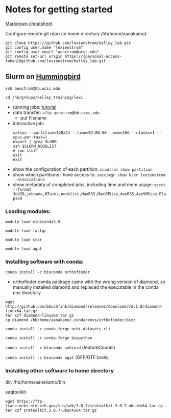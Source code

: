 # Notes for getting started

[Markdown cheatsheet](https://www.markdownguide.org/cheat-sheet/)

Configure remote git repo (in home directory /hb/home/aanakamo): 
~~~
git clone https://github.com/lexienstrom/kelley_lab.git
git config user.name "lexienstrom"
git config user.email "aenstrom@ucsc.edu" 
git remote set-url origin https://{personal-access-token}@github.com/lexienstrom/kelley_lab.git
~~~

## Slurm on [Hummingbird](https://hummingbird.ucsc.edu/) 

`ssh aenstrom@hb.ucsc.edu`

`cd /hb/groups/kelley_training/lexi`

- running jobs: [tutorial](https://hummingbird.ucsc.edu/documentation/creating-scripts-to-run-jobs/)
- data transfer: `sftp aenstrom@hb.ucsc.edu`
    - put filename
- interactive job:
    ~~~
    salloc --partition=128x24 --time=02:00:00 --mem=10G --ntasks=1 --cpus-per-task=1
    export | grep SLURM
    ssh $SLURM_NODELIST
    # run stuff
    exit
    exit
    ~~~
- show the configuration of each partition: `scontrol show partition`
- show which partitions I have access to: `sacctmgr show User lexienstrom --associations`
- show metadata of completed jobs, including time and mem usage: `sacct  --format JobID,jobname,NTasks,nodelist,MaxRSS,MaxVMSize,AveRSS,AveVMSize,Elapsed`


### Loading modules:

`module load miniconda3.9`

`module load fastqc`

`module load star`

`module load agat`

### Installing software with conda:

`conda install -c bioconda orthofinder`
- orthofinder conda package came with the wrong version of diamond, so manually installed diamond and replaced the executable in the conda env directory

~~~
wget http://github.com/bbuchfink/diamond/releases/download/v2.1.8/diamond-linux64.tar.gz
tar xzf diamond-linux64.tar.gz
cp diamond /hb/home/aanakamo/.conda/envs/orthofinder/bin/
~~~

`conda install -c conda-forge ncbi-datasets-cli`

`conda install -c conda-forge biopython`

`conda install -c bioconda subread` (featureCounts)

`conda install -c bioconda agat` (GFF/GTF tools)

### Installing other software to home directory
dir: /hb/home/aanakamo/bin

seqtoolkit
~~~
wget https://ftp-trace.ncbi.nlm.nih.gov/sra/sdk/3.0.7/sratoolkit.3.0.7-ubuntu64.tar.gz
tar xzf sratoolkit.3.0.7-ubuntu64.tar.gz
~~~
